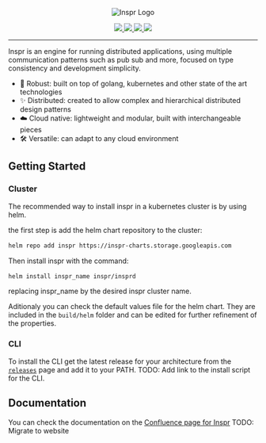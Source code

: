 <p align="center">
    <img 
        srcset="./docs/img/logo.png 1x, ./docs/img/logo@2x.png 2x, ./docs/img/logo@3x.png 3x"
        src="./docs/img/logo@3x.png" 
        width="128" 
        title="Inspr Logo">
</p>

<p align="center">
    <a href="https://godoc.org/github.com/inspr/inspr">
        <img src="https://godoc.org/github.com/inspr/inspr?status.svg">
    </a>
    <a href="https://goreportcard.com/badge/github.com/inspr/inspr">
        <img src="https://goreportcard.com/badge/github.com/inspr/inspr">
    </a>
    <a href="https://codecov.io/gh/inspr/inspr">
        <img src="https://codecov.io/gh/inspr/inspr/branch/develop/graph/badge.svg?token=C8SPTHPXMG">
    </a>
    <a href="https://github.com/inspr/inspr/blob/develop/LICENSE.md">
        <img src="https://img.shields.io/badge/license-MIT-blue.svg">
    </a>
</p>

---

Inspr is an engine for running distributed applications, using multiple communication patterns such as pub sub and more, focused on type consistency and development simplicity.

- :muscle: Robust: built on top of golang, kubernetes and other state of the art technologies
- :sparkles: Distributed: created to allow complex and hierarchical distributed design patterns
- :cloud: Cloud native: lightweight and modular, built with interchangeable pieces
- :hammer_and_wrench: Versatile: can adapt to any cloud environment

## Getting Started

### Cluster

The recommended way to install inspr in a kubernetes cluster is by using helm.

the first step is add the helm chart repository to the cluster:

```bash
helm repo add inspr https://inspr-charts.storage.googleapis.com
```

Then install inspr with the command:

```bash
helm install inspr_name inspr/insprd
```

replacing inspr_name by the desired inspr cluster name.

Aditionaly you can check the default values file for the helm chart. 
They are included in the `build/helm` folder and can be edited for further refinement of the properties.

### CLI

To install the CLI get the latest release for your architecture from the [`releases`](https://github.com/inspr/inspr/releases) page and add it to your PATH.
TODO: Add link to the install script for the CLI.

## Documentation

You can check the documentation on the [Confluence page for Inspr](https://inspr.atlassian.net/wiki/spaces/INX/overview)
TODO: Migrate to website

